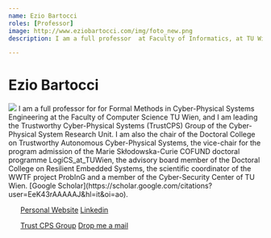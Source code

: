 ```yaml
---
name: Ezio Bartocci
roles: [Professor]
image: http://www.eziobartocci.com/img/foto_new.png
description: I am a full professor  at Faculty of Informatics, at TU Wien, leading the trustworthy cyber-physical systems (TrustCPS) group. I am the scientific coordinator of the ProgInG project. 

---
```


# Ezio Bartocci

<img class="main-image" src="http://www.eziobartocci.com/img/foto_new.png"/>
 I am a full professor for for Formal Methods in Cyber-Physical Systems Engineering at the Faculty of Computer Science TU Wien, and I am leading the Trustworthy Cyber-Physical Systems (TrustCPS) Group of the Cyber-Physical System Research Unit. I am also the chair of the Doctoral College on Trustworthy Autonomous Cyber-Physical Systems, the vice-chair for the program admission of the Marie Skłodowska-Curie COFUND doctoral programme LogiCS_at_TUWien, the advisory board member of the Doctoral College on Resilient Embedded Systems, the scientific coordinator of the WWTF project ProbInG and a member of the Cyber-Security Center of TU Wien.
 [Google Scholar](https://scholar.google.com/citations?user=EeK43rAAAAAJ&hl=it&oi=ao). 
 
 
<div class="container">
    <div class="row">
        <div class="col-sm">
            <ul class="list-group">
              <a class="list-group-item list-group-item-action" href="http://www.eziobartocci.com/">Personal Website</a>
              <a class="list-group-item list-group-item-action" href="https://www.linkedin.com/in/ezio-bartocci-78665b34/">Linkedin</a>
            </ul>
        </div>
        <div class="col-sm">
            <ul class="list-group">
              <a class="list-group-item list-group-item-action" href="http://www.eziobartocci.com/team.php">Trust CPS Group</a>
              <a class="list-group-item list-group-item-action" href="javascript:redirectEmail('ezio', 'bartocci', 'tuwien.ac.at');">Drop me a mail</a>
            </ul>
        </div>
    </div>
</div>
